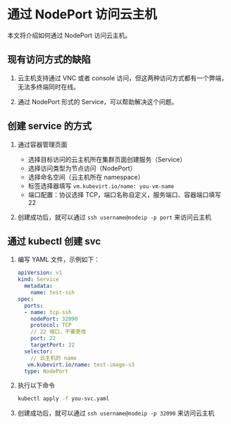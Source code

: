 # 通过 NodePort 访问云主机

本文将介绍如何通过 NodePort 访问云主机。

## 现有访问方式的缺陷

1. 云主机支持通过 VNC 或者 console 访问，但这两种访问方式都有一个弊端，无法多终端同时在线。

2. 通过 NodePort 形式的 Service，可以帮助解决这个问题。

## 创建 service 的方式

1. 通过容器管理页面

    - 选择目标访问的云主机所在集群页面创建服务（Service）
    - 选择访问类型为节点访问（NodePort）
    - 选择命名空间（云主机所在 namespace）
    - 标签选择器填写 `vm.kubevirt.io/name: you-vm-name`
    - 端口配置：协议选择 TCP，端口名称自定义，服务端口、容器端口填写 22

2. 创建成功后，就可以通过 `ssh username@nodeip -p port` 来访问云主机

## 通过 kubectl 创建 svc

1. 编写 YAML 文件，示例如下：

    ```yaml
    apiVersion: v1
    kind: Service
      metadata:
        name: test-ssh
    spec:
      ports:
      - name: tcp-ssh
        nodePort: 32090
        protocol: TCP
        // 22 端口，不要更改
        port: 22 
        targetPort: 22
      selector:
        // 云主机的 name
       vm.kubevirt.io/name: test-image-s3
      type: NodePort
    ```

2. 执行以下命令

    ```sh
    kubectl apply -f you-svc.yaml
    ```

3. 创建成功后，就可以通过 `ssh username@nodeip -p 32090` 来访问云主机
